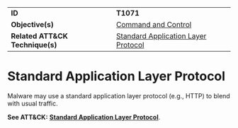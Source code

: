 |||
|---------|------------------------|
|**ID**|**T1071**|
|**Objective(s)**|[Command and Control](https://github.com/MBCProject/mbc-markdown/tree/master/command-and-control)|
|**Related ATT&CK Technique(s)**|[Standard Application Layer Protocol](https://attack.mitre.org/techniques/T1071/)|

Standard Application Layer Protocol
===================================
Malware may use a standard application layer protocol (e.g., HTTP) to blend with usual traffic.

**See ATT&CK:** [**Standard Application Layer Protocol**](https://attack.mitre.org/techniques/T1071/).